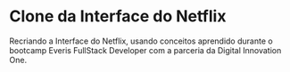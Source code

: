 # Clone da Interface do Netflix


Recriando a Interface do Netflix, usando conceitos aprendido durante o bootcamp Everis FullStack Developer com a parceria da Digital Innovation One.
 


